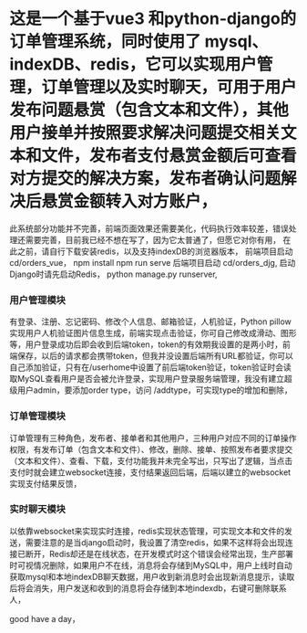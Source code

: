 # 这是一个基于vue3 和python-django的订单管理系统，同时使用了 mysql、indexDB、redis，它可以实现用户管理，订单管理以及实时聊天，可用于用户发布问题悬赏（包含文本和文件），其他用户接单并按照要求解决问题提交相关文本和文件，发布者支付悬赏金额后可查看对方提交的解决方案，发布者确认问题解决后悬赏金额转入对方账户，
此系统部分功能并不完善，前端页面效果还需要美化，代码执行效率较差，错误处理还需要完善，目前我已经不想在写了，因为它太普通了，但愿它对你有用，
在此之前，请自行下载安装redis，以及支持indexDB的浏览器版本，
前端项目启动 cd/orders_vue，
npm install
npm run serve
后端项目启动 cd/orders_djg,
启动Django时请先启动Redis，
python manage.py runserver,

### 用户管理模块
有登录、注册、忘记密码、修改个人信息、邮箱验证，人机验证，Python pillow实现用户人机验证图片信息生成，前端实现点击验证，你可自己修改成滑动、图形等，用户登录成功后即会收到后端token，token的有效期我设置的是两小时，前端保存，以后的请求都会携带token，但我并没设置后端所有URL都验证，你可以自己添加验证，只有在/userhome中设置了前后端token验证，token验证时会读取MySQL查看用户是否会被允许登录，实现用户登录服务端管理，我没有建立超级用户admin，要添加order type，访问 /addtype，可实现type的增加和删除，

### 订单管理模块
订单管理有三种角色，发布者、接单者和其他用户，三种用户对应不同的订单操作权限，有发布订单（包含文本和文件）、修改，删除、接单、按照发布者要求提交（文本和文件）、查看、下载，支付功能我并未完全写出，只写出了逻辑，当点击支付时就会建立websocket连接，支付结果返回后端，后端以建立的websocket实现支付结果反馈，


### 实时聊天模块
以依靠websocket来实现实时连接，redis实现状态管理，可实现文本和文件的发送，需要注意的是当django启动时，我设置了清空redis，如果不这样将会出现连接已断开，Redis却还是在线状态，在开发模式时这个错误会经常出现，生产部署时可视情况删除，如果用户不在线，消息将会存储到MySQL中，用户上线时自动获取mysql和本地indexDB聊天数据，用户收到新消息时会出现新消息提示，读取后将会消失，用户发送和收到的消息将会存储到本地indexdb，右键可删除联系人，

good have a day，

